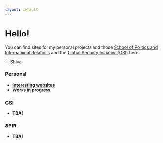 ```yaml
---
layout: default
---
```

# Hello!

You can find sites for my personal projects and those [School of Politics and International Relations](https://politicsir.cass.anu.edu.au/) and the [Global Security Initiative (GSI)](https://www.globsecint.org/) here. 

-- Shiva 

### Personal 
- [**Interesting websites**](gl0bsec.github.io/fun_websites)
- **Works in progress** 

### GSI 
- **TBA!** 

### SPIR
- **TBA!**
